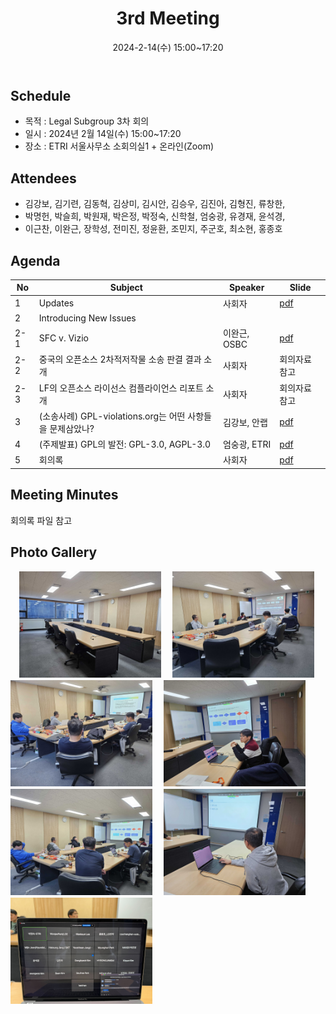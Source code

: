 ﻿---
title: "3rd Meeting"
linkTitle: "Legal SG 3rd Meeting"
weight: 2
date: 2024-2-14(수) 15:00~17:20
type: docs
categories: ["legal"]
tags: ["SFC", "Vizio", "중국", "GPL", "분쟁사례"]
description: Legal SG 3rd Meeting 
---

## Schedule

* 목적 : Legal Subgroup 3차 회의
* 일시 : 2024년 2월 14일(수) 15:00~17:20
* 장소 : ETRI 서울사무소 소회의실1 + 온라인(Zoom)

## Attendees
* 김강보, 김기련, 김동혁, 김상미, 김시안, 김승우, 김진아, 김형진, 류창한, 
* 박명헌, 박슬희, 박원재, 박은정, 박정숙, 신학철, 엄숭광, 유경재, 윤석경, 
* 이근찬, 이완근, 장학성, 전미진, 정윤환, 조민지, 주군호, 최소현, 홍종호

## Agenda
| No | Subject           | Speaker | Slide |
|----|-----------------|------|------|
| 1 | Updates | 사회자 | [pdf](회의자료-LegalSG-3차-20240214.pdf) |
| 2 | Introducing New Issues |   |    |
| 2-1 | SFC v. Vizio | 이완근, OSBC | [pdf](./발표자료1-OSBC%20이완근.pdf) |
| 2-2 | 중국의 오픈소스 2차적저작물 소송 판결 결과 소개 | 사회자 | 회의자료 참고 |
| 2-3 | LF의 오픈소스 라이선스 컴플라이언스 리포트 소개 | 사회자 | 회의자료 참고 |
| 3 | (소송사례) GPL-violations.org는 어떤 사항들을 문제삼았나? | 김강보, 안랩  | [pdf](./발표자료2-안랩%20김강보.pdf) |
| 4 | (주제발표) GPL의 발전: GPL-3.0, AGPL-3.0      | 엄숭광, ETRI | [pdf](./발표자료3-ETRI%20엄숭광.pdf)|
| 5 | 회의록 | 사회자 | [pdf](./회의록-LegalSG-3차-20240214.pdf) |

## Meeting Minutes
회의록 파일 참고

## Photo Gallery

<div ><span class="image fit">
　<img src="Scene1.jpg" width="45%">
　<img src="Scene2.jpg" width="45%">
　<img src="Scene3.jpg" width="45%">
　<img src="Scene4.jpg" width="45%">
　<img src="Scene5.jpg" width="45%">
　<img src="Scene6.jpg" width="45%">
　<img src="Scene7.jpg" width="45%">
</span></div>

